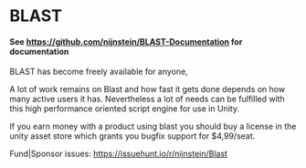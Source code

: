 # BLAST
#### See https://github.com/nijnstein/BLAST-Documentation for documentation


BLAST has become freely available for anyone, 

A lot of work remains on Blast and how fast it gets done depends on how many active users it has. Nevertheless a lot of needs can be fulfilled with this high performance oriented script engine for use in Unity.

If you earn money with a product using blast you should buy a license in the unity asset store which grants you bugfix support for $4,99/seat.

Fund|Sponsor issues: https://issuehunt.io/r/nijnstein/Blast



 
